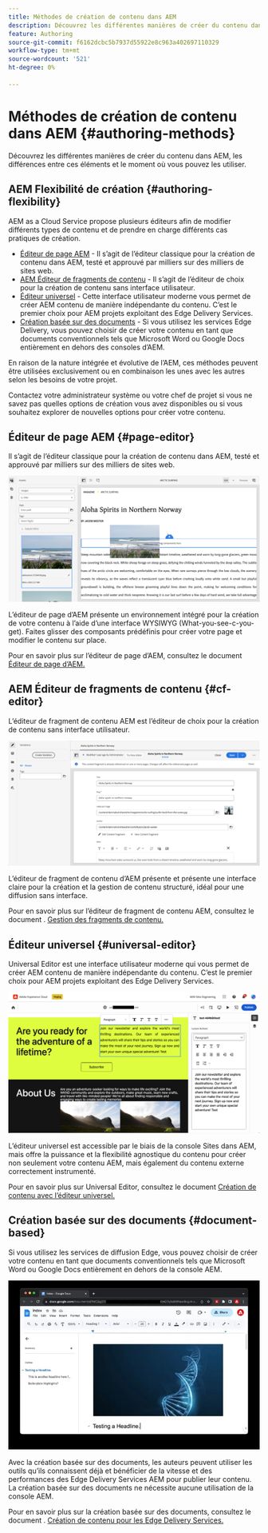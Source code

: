 ```yaml
---
title: Méthodes de création de contenu dans AEM
description: Découvrez les différentes manières de créer du contenu dans AEM et de les différencier.
feature: Authoring
source-git-commit: f6162dcbc5b7937d55922e8c963a402697110329
workflow-type: tm+mt
source-wordcount: '521'
ht-degree: 0%

---
```



# Méthodes de création de contenu dans AEM {#authoring-methods}

Découvrez les différentes manières de créer du contenu dans AEM, les différences entre ces éléments et le moment où vous pouvez les utiliser.

## AEM Flexibilité de création {#authoring-flexibility}

AEM as a Cloud Service propose plusieurs éditeurs afin de modifier différents types de contenu et de prendre en charge différents cas pratiques de création.

* [Éditeur de page AEM](#page-editor) - Il s’agit de l’éditeur classique pour la création de contenu dans AEM, testé et approuvé par milliers sur des milliers de sites web.
* [AEM Éditeur de fragments de contenu](#cf-editor) - Il s’agit de l’éditeur de choix pour la création de contenu sans interface utilisateur.
* [Éditeur universel](#universal-editor) - Cette interface utilisateur moderne vous permet de créer AEM contenu de manière indépendante du contenu. C’est le premier choix pour AEM projets exploitant des Edge Delivery Services.
* [Création basée sur des documents](#document-based) - Si vous utilisez les services Edge Delivery, vous pouvez choisir de créer votre contenu en tant que documents conventionnels tels que Microsoft Word ou Google Docs entièrement en dehors des consoles d’AEM.

En raison de la nature intégrée et évolutive de l’AEM, ces méthodes peuvent être utilisées exclusivement ou en combinaison les unes avec les autres selon les besoins de votre projet.

Contactez votre administrateur système ou votre chef de projet si vous ne savez pas quelles options de création vous avez disponibles ou si vous souhaitez explorer de nouvelles options pour créer votre contenu.

## Éditeur de page AEM {#page-editor}

Il s’agit de l’éditeur classique pour la création de contenu dans AEM, testé et approuvé par milliers sur des milliers de sites web.

![Éditeur de page d’AEM](assets/authoring-methods-page-editor.png)

L’éditeur de page d’AEM présente un environnement intégré pour la création de votre contenu à l’aide d’une interface WYSIWYG (What-you-see-c-you-get). Faites glisser des composants prédéfinis pour créer votre page et modifier le contenu sur place.

Pour en savoir plus sur l’éditeur de page d’AEM, consultez le document [Éditeur de page d’AEM.](/help/sites-cloud/authoring/page-editor/introduction.md)

## AEM Éditeur de fragments de contenu {#cf-editor}

L’éditeur de fragment de contenu AEM est l’éditeur de choix pour la création de contenu sans interface utilisateur.

![Éditeur de fragment de contenu AEM](assets/authoring-methods-cf-editor.png)

L’éditeur de fragment de contenu d’AEM présente et présente une interface claire pour la création et la gestion de contenu structuré, idéal pour une diffusion sans interface.

Pour en savoir plus sur l’éditeur de fragment de contenu AEM, consultez le document . [Gestion des fragments de contenu.](/help/assets/content-fragments/content-fragments-managing.md)

## Éditeur universel {#universal-editor}

Universal Editor est une interface utilisateur moderne qui vous permet de créer AEM contenu de manière indépendante du contenu. C’est le premier choix pour AEM projets exploitant des Edge Delivery Services.

![Interface utilisateur de l’éditeur universel](assets/authoring-methods-ue.png)

L’éditeur universel est accessible par le biais de la console Sites dans AEM, mais offre la puissance et la flexibilité agnostique du contenu pour créer non seulement votre contenu AEM, mais également du contenu externe correctement instrumenté.

Pour en savoir plus sur Universal Editor, consultez le document [Création de contenu avec l’éditeur universel.](/help/implementing/universal-editor/authoring.md)

## Création basée sur des documents {#document-based}

Si vous utilisez les services de diffusion Edge, vous pouvez choisir de créer votre contenu en tant que documents conventionnels tels que Microsoft Word ou Google Docs entièrement en dehors de la console AEM.

![Modification de contenu basé sur un document](assets/authoring-methods-document.jpg)

Avec la création basée sur des documents, les auteurs peuvent utiliser les outils qu’ils connaissent déjà et bénéficier de la vitesse et des performances des Edge Delivery Services AEM pour publier leur contenu. La création basée sur des documents ne nécessite aucune utilisation de la console AEM.

Pour en savoir plus sur la création basée sur des documents, consultez le document . [Création de contenu pour les Edge Delivery Services.](/help/edge/authoring.md)
